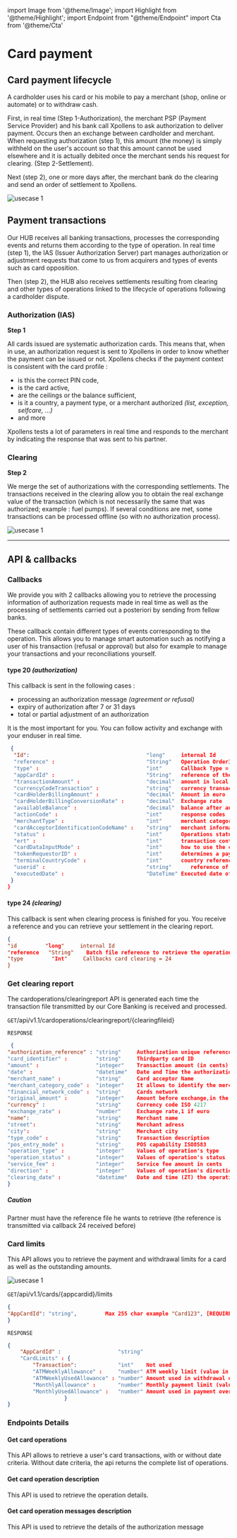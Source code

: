 import Image from '@theme/Image';
import Highlight from '@theme/Highlight';
import Endpoint from "@theme/Endpoint"
import Cta from '@theme/Cta'


# Card payment
## Card payment lifecycle
A cardholder uses his card or his mobile to pay a merchant (shop, online or automate) or to withdraw cash.

First, in real time (Step 1-Authorization), the merchant PSP (Payment Service Provider) and his bank call Xpollens to ask authorization to deliver payment. Occurs then an exchange between cardholder and merchant.
When requesting authorization (step 1), this amount (the money) is simply withheld on the user's account so that this amount cannot be used elsewhere and it is actually debited once the merchant sends his request for clearing. (Step 2-Settlement).


Next (step 2), one or more days after, the merchant bank do the clearing and send an order of settlement to Xpollens.


<Image src="docs/CardOP_Payment.png" alt="usecase 1"/>

## Payment transactions

Our HUB receives all banking transactions, processes the corresponding events and returns them according to the type of operation.
In real time (step 1), the IAS (Issuer Authorization Server) part manages authorization or adjustment requests that come to us from acquirers and types of events such as card opposition. 

Then (step 2), the HUB also receives settlements resulting from clearing and other types of operations linked to the lifecycle of operations following a cardholder dispute.

### Authorization (IAS)

**Step 1**

All cards issued are systematic authorization cards.
This means that, when in use, an authorization request is sent to Xpollens in order to know whether the payment can be issued or not.
Xpollens checks if the payment context is consistent with the card profile :

- is this the correct PIN code,
- is the card active,
- are the ceilings or the balance sufficient,
- is it a country, a payment type, or a merchant authorized _(list, exception, selfcare, ...)_
- and more

Xpollens tests a lot of parameters in real time and responds to the merchant by indicating the response that was sent to his partner.

### Clearing 

**Step 2** 

We merge the set of authorizations with the corresponding settlements. 
The transactions received in the clearing allow you to obtain the real exchange value of the transaction (which is not necessarily the same that was authorized; example : fuel pumps). 
If several conditions are met, some transactions can be processed offline (so with no authorization process).

<Image src="docs/CardOP_clearing.png" alt="usecase 1"/>

--- 

## API & callbacks

### Callbacks

We provide you with 2 callbacks allowing you to retrieve the processing information of authorization requests made in real time as well as the processing of settlements carried out a posteriori by sending from fellow banks.


These callback contain different types of events corresponding to the operation. This allows you to manage smart automation such as notifying a user of his transaction (refusal or approval) but also for example to manage your transactions and your reconciliations yourself.

#### type 20 _(authorization)_

This callback is sent in the following cases :
- processing an authorization message _(agreement or refusal)_
- expiry of authorization after 7 or 31 days
- total or partial adjustment of an authorization

It is the most important for you. You can follow activity and exchange with your enduser in real time.

```json
 {  
  "Id":                                     "long"     internal Id
  "reference" :                             "String"   Operation OrderID
  "type" :                                  "int"      Callback Type = 20
  "appCardId" :                             "String"   reference of the card given by the partner
  "transactionAmount" :                     "decimal"  amount in local currency
  "currencyCodeTransaction" :               "string"   currency transaction
  "cardHolderBillingAmount" :               "decimal"  Amount in euro
  "cardHolderBillingConversionRate" :       "decimal"  Exchange rate
  "availableBalance" :                      "decimal"  balance after authorization
  "actionCode" :                            "int"      response codes
  "merchantType" :                          "int"      merchant category code
  "cardAcceptorIdentificationCodeName" :    "string"   merchant information
  "status" :                                "int"      Operations status
  "ert" :                                   "int"      transaction context 
  "cardDataInputMode" :                     "int"      how to use the card
  "tokenRequestorID" :                      "int"      determines a payment that uses a token
  "terminalCountryCode" :                   "int"      country reference where payment took place
  "userid" :                                "string"	  reference of the user given by the partner
  "executedDate" :                          "DateTime" Executed date of the operation
 }
}
```

#### type 24 _(clearing)_

This callback is sent when clearing process is finished for you. You receive a reference and you can retrieve your settlement in the clearing report.

```json
{
"id	        "long"	   internal Id
"reference	 "String"	 Batch file reference to retrieve the operations of the clearing report with the API
"type	      "Int"	    Callbacks card clearing = 24
}
```

### Get clearing report

The cardoperations/clearingreport API is generated each time the transaction file transmitted by our Core Banking is received and processed.

``` GET ```/api/v1.1/cardoperations/clearingreport/{clearingfileid}

``` RESPONSE ```
```json
 { 
"authorization_reference" : "string"     Authorization unique reference
"card_identifier" :         "string"     Thirdparty card ID
"amount" :                  "integer"    Transaction amount (in cents)
"date" :                    "datetime"   Date and Time the authorization was processed by Xpollens
"merchant_name" :           "string"     Card acceptor Name
"merchant_category_code" :  "integer"    It allows to identify the merchant
"financial_network_code" :  "string"     Cards network
"original_amount" :         "integer"    Amount before exchange,in the smallest currency division
"currency" :                "string"     Currency code ISO 4217
"exchange_rate" :           "number"     Exchange rate,1 if euro
"name":                     "string"     Merchant name
"street":                   "string"     Merchant adress
"city":                     "string"     Merchant city
"type_code" :               "string"     Transaction description
"pos_entry_mode" :          "string"     POS capability ISO8583
"operation_type" :          "integer"    Values of operation's type 
"operation_status" :        "integer"    Values of operation's status 
"service_fee" :             "integer"    Service fee amount in cents
"direction" :               "integer"    Values of operation's direction for the user 
"clearing_date" :           "datetime"   Date and time (ZT) the operation was processed
}
```

<Highlight type="caution">

##### Caution

Partner must have the reference file he wants to retrieve (the reference is transmitted via callback 24 received before)

</Highlight>

<!--
<Endpoint apiUrl="/v1.0/migrationProxy" path="/api/v1.1/cardoperations/clearingreport/{clearingfileid}" method="get"/>
-->

### Card limits

This API allows you to retrieve the payment and withdrawal limits for a card as well as the outstanding amounts.

<Image src="docs/CardOP_Limits.png" alt="usecase 1"/>

``` GET ```/api/v1.1/cards/{appcardid}/limits
```json
{
"AppCardId": "string",         Max 255 char example "Card123", [REQUIRED]
}
```
``` RESPONSE ```
```json
{
    "AppCardId" :                  "string"        
    "CardLimits" : {
        "Transaction":             "int"    Not used
        "ATMWeeklyAllowance" :     "number" ATM weekly limit (value in cents)
        "ATMWeeklyUsedAllowance" : "number" Amount used in withdrawal over the last 7 days
        "MonthlyAllowance" :       "number" Monthly payment limit (value in cents)
        "MonthlyUsedAllowance" :   "number" Amount used in payment over the last 30 days
                  }
}
```

<!--
<Endpoint apiUrl="/v1.0/migrationProxy" path="/api/v1.1/cards/{appcardid}/limits" method="get"/>
-->

### Endpoints Details

#### Get card operations

This API allows to retrieve a user's card transactions, with or without date criteria. Without date criteria, the api returns the complete list of operations.

<!-- 
<Endpoint apiUrl="/v1.0/migrationProxy" path="/api/v1.1/users/{userid}/cardoperations" method="get"/> 
-->

#### Get card operation description

This API is used to retrieve the operation details.

<!--
<Endpoint apiUrl="/v1.0/migrationProxy" path="/api/v1.1/users/{userid}/cardoperations/{orderid}" method="get"/>
-->

#### Get card operation messages description

This API is used to retrieve the details of the authorization message

<!--
<Endpoint apiUrl="/v1.0/migrationProxy" path="/api/v1.1/users/{userid}/cardoperations/{orderid}/messages" method="get"/>
-->
